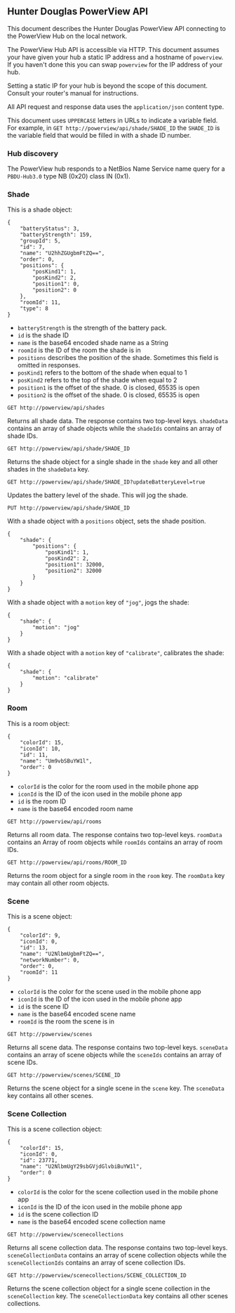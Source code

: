 ## Hunter Douglas PowerView API

This document describes the Hunter Douglas PowerView API connecting to the
PowerView Hub on the local network.

The PowerView Hub API is accessible via HTTP.  This document assumes your have
given your hub a static IP address and a hostname of `powerview`.  If you
haven't done this you can swap `powerview` for the IP address of your hub.

Setting a static IP for your hub is beyond the scope of this document.  Consult
your router's manual for instructions.

All API request and response data uses the `application/json` content type.

This document uses `UPPERCASE` letters in URLs to indicate a variable field.
For example, in `GET http://powerview/api/shade/SHADE_ID` the `SHADE_ID` is the
variable field that would be filled in with a shade ID number.

### Hub discovery

The PowerView hub responds to a NetBios Name Service name query for a
`PBDU-Hub3.0` type NB (0x20) class IN (0x1).

### Shade

This is a shade object:

```
{
    "batteryStatus": 3,
    "batteryStrength": 159,
    "groupId": 5,
    "id": 7,
    "name": "U2hhZGUgbmFtZQ==",
    "order": 0,
    "positions": {
        "posKind1": 1,
        "posKind2": 2,
        "position1": 0,
        "position2": 0
    },
    "roomId": 11,
    "type": 8
}
```

* `batteryStrength` is the strength of the battery pack.
* `id` is the shade ID
* `name` is the base64 encoded shade name as a String
* `roomId` is the ID of the room the shade is in
* `positions` describes the position of the shade.  Sometimes this field is
  omitted in responses.
* `posKind1` refers to the bottom of the shade when equal to 1
* `posKind2` refers to the top of the shade when equal to 2
* `position1` is the offset of the shade.  0 is closed, 65535 is open
* `position2` is the offset of the shade.  0 is closed, 65535 is open

`GET http://powerview/api/shades`

Returns all shade data.  The response contains two top-level keys.  `shadeData`
contains an array of shade objects while the `shadeIds` contains an array of
shade IDs.

`GET http://powerview/api/shade/SHADE_ID`

Returns the shade object for a single shade in the `shade` key and all other
shades in the `shadeData` key.

`GET http://powerview/api/shade/SHADE_ID?updateBatteryLevel=true`

Updates the battery level of the shade.  This will jog the shade.

`PUT http://powerview/api/shade/SHADE_ID`

With a shade object with a `positions` object, sets the shade position.

```
{
    "shade": {
        "positions": {
            "posKind1": 1,
            "posKind2": 2,
            "position1": 32000,
            "position2": 32000
        }
    }
}
```

With a shade object with a `motion` key of `"jog"`, jogs the shade:

```
{
    "shade": {
        "motion": "jog"
    }
}
```

With a shade object with a `motion` key of `"calibrate"`, calibrates the shade:

```
{
    "shade": {
        "motion": "calibrate"
    }
}
```

### Room

This is a room object:

```
{
    "colorId": 15,
    "iconId": 10,
    "id": 11,
    "name": "Um9vbSBuYW1l",
    "order": 0
}
```

* `colorId` is the color for the room used in the mobile phone app
* `iconId` is the ID of the icon used in the mobile phone app
* `id` is the room ID
* `name` is the base64 encoded room name

`GET http://powerview/api/rooms`

Returns all room data.  The response contains two top-level keys.  `roomData`
contains an Array of room objects while `roomIds` contains an array of room
IDs.

`GET http://powerview/api/rooms/ROOM_ID`

Returns the room object for a single room in the `room` key.  The `roomData`
key may contain all other room objects.

### Scene

This is a scene object:

```
{
    "colorId": 9,
    "iconId": 0,
    "id": 13,
    "name": "U2NlbmUgbmFtZQ==",
    "networkNumber": 0,
    "order": 0,
    "roomId": 11
}
```

* `colorId` is the color for the scene used in the mobile phone app
* `iconId` is the ID of the icon used in the mobile phone app
* `id` is the scene ID
* `name` is the base64 encoded scene name
* `roomId` is the room the scene is in

`GET http://powerview/scenes`

Returns all scene data.  The response contains two top-level keys.  `sceneData`
contains an array of scene objects while the `sceneIds` contains an array of
scene IDs.

`GET http://powerview/scenes/SCENE_ID`

Returns the scene object for a single scene in the `scene` key.  The
`sceneData` key contains all other scenes.

### Scene Collection

This is a scene collection object:

```
{
    "colorId": 15,
    "iconId": 0,
    "id": 23771,
    "name": "U2NlbmUgY29sbGVjdGlvbiBuYW1l",
    "order": 0
}
```

* `colorId` is the color for the scene collection used in the mobile phone app
* `iconId` is the ID of the icon used in the mobile phone app
* `id` is the scene collection ID
* `name` is the base64 encoded scene collection name

`GET http://powerview/scenecollections`

Returns all scene collection data.  The response contains two top-level keys.
`sceneCollectionData` contains an array of scene collection objects while the
`sceneCollectionIds` contains an array of scene collection IDs.

`GET http://powerview/scenecollections/SCENE_COLLECTION_ID`

Returns the scene collection object for a single scene collection in the
`sceneCollection` key.  The `sceneCollectionData` key contains all other scenes
collections.

